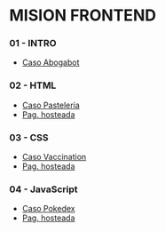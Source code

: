 # MISION FRONTEND #

### 01 - INTRO
- [Caso Abogabot](https://github.com/JoseAntLX/LaunchX/tree/master/Frontend/01%20-%20Intro)

### 02 - HTML
- [Caso Pastelería](https://github.com/JoseAntLX/LaunchX/tree/master/Frontend/02%20-%20HTML/Pag.%20Pasteler%C3%ADa)
- [Pag. hosteada](https://pasteleriadulce.netlify.app/)

### 03 - CSS
- [Caso Vaccination]([[https://github.com/JoseAntLX/LaunchX/tree/master/Frontend/02%20-%20HTML/Pag.%20Pasteler%C3%ADa](https://github.com/JoseAntLX/LaunchX/tree/dc22470b53e6a0adc04b5a5b7bf0b28c1bffff10/Frontend/03%20-%20CSS/Vaccination)https://github.com/JoseAntLX/LaunchX/tree/dc22470b53e6a0adc04b5a5b7bf0b28c1bffff10/Frontend/03%20-%20CSS/Vaccination](https://github.com/JoseAntLX/LaunchX/tree/master/Frontend/03%20-%20CSS)https://github.com/JoseAntLX/LaunchX/tree/master/Frontend/03%20-%20CSS)
- [Pag. hosteada]([https://pasteleriadulce.netlify.app/](https://vaccination-joseantlx.netlify.app/)https://vaccination-joseantlx.netlify.app/)

### 04 - JavaScript
- [Caso Pokedex]([https://github.com/JoseAntLX/LaunchX/tree/master/Frontend/02%20-%20HTML/Pag.%20Pasteler%C3%ADa](https://github.com/JoseAntLX/LaunchX/tree/master/Frontend/04%20-%20JS/Pokedex)https://github.com/JoseAntLX/LaunchX/tree/master/Frontend/04%20-%20JS/Pokedex)
- [Pag. hosteada]([https://pasteleriadulce.netlify.app/](https://pokedex-joseantlx.netlify.app/)https://pokedex-joseantlx.netlify.app/)
